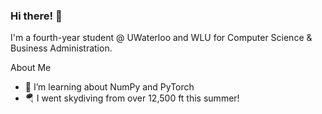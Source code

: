 ### Hi there!  👋

I'm a fourth-year student @ UWaterloo and WLU for Computer Science & Business Administration.

About Me
- 🌱 I’m learning about NumPy and PyTorch
- 🪂 I went skydiving from over 12,500 ft this summer!
